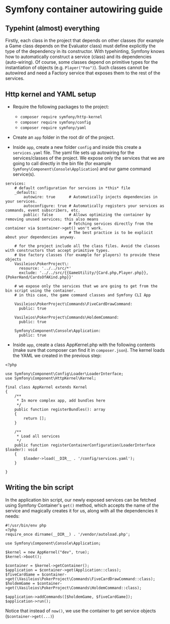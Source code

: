 # Symfony container autowiring guide

## Typehint (almost) everything

Firstly, each class in the project that depends on other classes 
(for example a Game class depends on the Evaluator class) must define explicitly the type of the
dependency in its constructor. With typehinting, Symfony knows how to automatically construct a 
service (class) and its dependencies (auto-wiring). Of course, some classes depend on primitive types
for the instantiation of objects (e.g. `Player("Foo")`). Such classes cannot be autowired and need
a Factory service that exposes them to the rest of the services.

## Http kernel and YAML setup

 - Require the following packages to the project:
    * `composer require symfony/http-kernel`
    *  `composer require symfony/config`
    * `composer require symfony/yaml`
 
 - Create an `app` folder in the root dir of the project.
 
 - Inside `app`, create a new folder `config` and inside this create a `services.yaml` file.
 The yaml file sets up autowiring for the services/classes of the project. We expose only the 
 services that we are going to call directly in the bin file 
 (for example `Symfony\Component\Console\Application`) and our game command service(s).
 ```
 services:
     # default configuration for services in *this* file
     _defaults:
         autowire: true      # Automatically injects dependencies in your services.
         autoconfigure: true # Automatically registers your services as commands, event subscribers, etc.
         public: false       # Allows optimizing the container by removing unused services; this also means
                             # fetching services directly from the container via $container->get() won't work.
                             # The best practice is to be explicit about your dependencies anyway.
 
     # for the project include all the class files. Avoid the classes with constructors that accept primitive types.
     # Use factory classes (for example for players) to provide these objects
     Vasileios\PokerProject\:
       resource: '../../src/*'
       exclude: '../../src/{{GameUtility/{Card.php,Player.php}},{PokerHand/CardsOfAKind.php}}'
 
     # we expose only the services that we are going to get from the bin script using the container.
     # in this case, the game command classes and Symfony CLI App
 
     Vasileios\PokerProject\Commands\FiveCardDrawCommand:
       public: true
 
     Vasileios\PokerProject\Commands\HoldemCommand:
       public: true
 
     Symfony\Component\Console\Application:
       public: true
 ```
 
  - Inside `app`, create a class AppKernel.php with the following contents 
  (make sure that composer can find it in `composer.json`). The kernel loads the YAML we
  created in the previous step:
  ```
  <?php
  
  use Symfony\Component\Config\Loader\LoaderInterface;
  use Symfony\Component\HttpKernel\Kernel;
  
  final class AppKernel extends Kernel
  {
      /**
       * In more complex app, add bundles here
       */
      public function registerBundles(): array
      {
          return [];
      }
  
      /**
       * Load all services
       */
      public function registerContainerConfiguration(LoaderInterface $loader): void
      {
          $loader->load(__DIR__ . '/config/services.yaml');
      }
  
  }
  ```

## Writing the bin script

In the application bin script, our newly exposed services can be fetched using Symfony 
Container's `get()` method, which accepts the name of the service and magically creates it for
us, along with all the dependencies it needs:
```
#!/usr/bin/env php
<?php
require_once dirname(__DIR__) . '/vendor/autoload.php';

use Symfony\Component\Console\Application;

$kernel = new AppKernel("dev", true);
$kernel->boot();

$container = $kernel->getContainer();
$application = $container->get(Application::class);
$fiveCardGame = $container->get(\Vasileios\PokerProject\Commands\FiveCardDrawCommand::class);
$holdemGame = $container->get(\Vasileios\PokerProject\Commands\HoldemCommand::class);

$application->addCommands([$holdemGame, $fiveCardGame]);
$application->run();
```

Notice that instead of `now()`, we use the container to get service objects (`$container->get(...)`)
